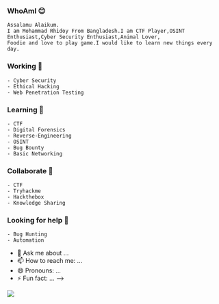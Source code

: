 ### WhoAmI 😊
    Assalamu Alaikum.
    I am Mohammad Rhidoy From Bangladesh.I am CTF Player,OSINT Enthusiast,Cyber Security Enthusiast,Animal Lover,
    Foodie and love to play game.I would like to learn new things every day.

### Working 🔭
    - Cyber Security
    - Ethical Hacking
    - Web Penetration Testing 
### Learning 🌱
    - CTF
    - Digital Forensics
    - Reverse-Engineering
    - OSINT
    - Bug Bounty
    - Basic Networking

### Collaborate 👯
    - CTF
    - Tryhackme
    - Hackthebox
    - Knowledge Sharing

### Looking for help 🤔
    - Bug Hunting
    - Automation 
    


- 💬 Ask me about ...
- 📫 How to reach me: ...
- 😄 Pronouns: ...
- ⚡ Fun fact: ...
-->

<img src="https://github-readme-stats.vercel.app/api?username=0xRh1d0Y&show_icons=true&theme=dark&title_color=ffffff&icon_color=bb2acf&text_color=daf7dc&bg_color=151515">
